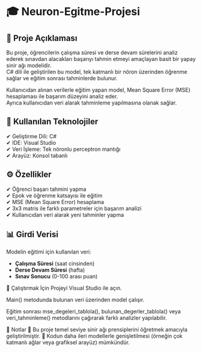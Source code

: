 # 🎓 Neuron-Egitme-Projesi


## 📌 Proje Açıklaması
Bu proje, öğrencilerin çalışma süresi ve derse devam sürelerini analiz ederek sınavdan alacakları başarıyı tahmin etmeyi amaçlayan basit bir yapay sinir ağı modelidir.  
C# dili ile geliştirilen bu model, tek katmanlı bir nöron üzerinden öğrenme sağlar ve eğitim sonrası tahminlerde bulunur.

Kullanıcıdan alınan verilerle eğitim yapan model, Mean Square Error (MSE) hesaplaması ile başarım düzeyini analiz eder.  
Ayrıca kullanıcıdan veri alarak tahminleme yapılmasına olanak sağlar.

## 🧠 Kullanılan Teknolojiler
✔ Geliştirme Dili: C#  
✔ IDE: Visual Studio  
✔ Veri İşleme: Tek nöronlu perceptron mantığı  
✔ Arayüz: Konsol tabanlı

## ⚙ Özellikler
✔ Öğrenci başarı tahmini yapma  
✔ Epok ve öğrenme katsayısı ile eğitim  
✔ MSE (Mean Square Error) hesaplama  
✔ 3x3 matris ile farklı parametreler için başarım analizi  
✔ Kullanıcıdan veri alarak yeni tahminler yapma  

## 📊 Girdi Verisi
Modelin eğitimi için kullanılan veri:

- **Çalışma Süresi** (saat cinsinden)
- **Derse Devam Süresi** (hafta)
- **Sınav Sonucu** (0-100 arası puan)

🚀 Çalıştırmak İçin
Projeyi Visual Studio ile açın.

Main() metodunda bulunan veri üzerinden model çalışır.

Eğitim sonrası mse_degeleri_tablola(), bulunan_degerler_tablola() veya veri_tahminleme() metodlarını çağırarak farklı analizler yapılabilir.

📌 Notlar
📎 Bu proje temel seviye sinir ağı prensiplerini öğretmek amacıyla geliştirilmiştir.
📎 Kodun daha ileri modellerle genişletilmesi (örneğin çok katmanlı ağlar veya grafiksel arayüz) mümkündür.
